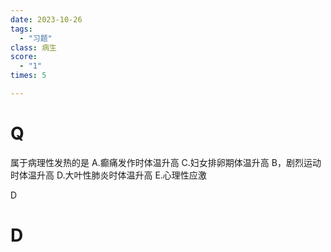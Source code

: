 ```yaml
---
date: 2023-10-26
tags:
  - "习题"
class: 病生
score:
  - "1"
times: 5

---
```



# Q
属于病理性发热的是
A.癫痛发作时体温升高
C.妇女排卵期体温升高
B，剧烈运动时体温升高
D.大叶性肺炎时体温升高
E.心理性应激



D





# D
